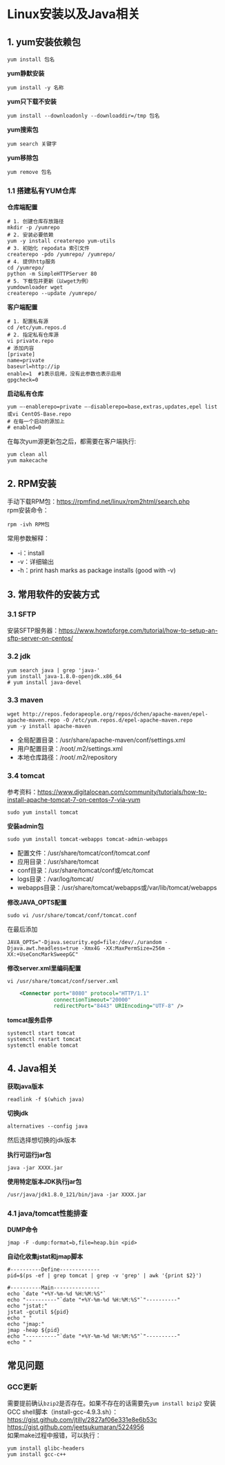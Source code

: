 # Linux安装以及Java相关
## 1. yum安装依赖包
```
yum install 包名
```
**yum静默安装**  
```
yum install -y 名称
```
**yum只下载不安装**  
```
yum install --downloadonly --downloaddir=/tmp 包名
```
**yum搜索包**  
```
yum search 关键字
```
**yum移除包**  
```
yum remove 包名
```

### 1.1 搭建私有YUM仓库
**仓库端配置**  
```
# 1. 创建仓库存放路径
mkdir -p /yumrepo
# 2. 安装必要依赖
yum -y install createrepo yum-utils
# 3. 初始化 repodata 索引文件
createrepo -pdo /yumrepo/ /yumrepo/
# 4. 提供http服务
cd /yumrepo/
python -m SimpleHTTPServer 80
# 5. 下载包并更新（以wget为例）
yumdownloader wget
createrepo --update /yumrepo/
```

**客户端配置**  
```
# 1. 配置私有源
cd /etc/yum.repos.d
# 2. 指定私有仓库源
vi private.repo
# 添加内容
[private]
name=private
baseurl=http://ip
enable=1  #1表示启用，没有此参数也表示启用
gpgcheck=0
```

**启动私有仓库**  
```
yum –-enablerepo=private –-disablerepo=base,extras,updates,epel list
或vi CentOS-Base.repo
# 在每一个启动的源加上
# enabled=0
```
在每次yum源更新包之后，都需要在客户端执行:  
```
yum clean all
yum makecache
```

## 2. RPM安装
手动下载RPM包：https://rpmfind.net/linux/rpm2html/search.php  
rpm安装命令：  
```
rpm -ivh RPM包
```
常用参数解释：  
- -i：install
- -v：详细输出
- -h：print hash marks as package installs (good with -v)

## 3. 常用软件的安装方式
### 3.1 SFTP
安装SFTP服务器：https://www.howtoforge.com/tutorial/how-to-setup-an-sftp-server-on-centos/  

### 3.2 jdk
```
yum search java | grep 'java-'
yum install java-1.8.0-openjdk.x86_64
# yum install java-devel
```

### 3.3 maven
```
wget http://repos.fedorapeople.org/repos/dchen/apache-maven/epel-apache-maven.repo -O /etc/yum.repos.d/epel-apache-maven.repo
yum -y install apache-maven
```
- 全局配置目录：/usr/share/apache-maven/conf/settings.xml
- 用户配置目录：/root/.m2/settings.xml
- 本地仓库路径：/root/.m2/repository

### 3.4 tomcat
参考资料：https://www.digitalocean.com/community/tutorials/how-to-install-apache-tomcat-7-on-centos-7-via-yum  
```
sudo yum install tomcat
```
**安装admin包**  
```
sudo yum install tomcat-webapps tomcat-admin-webapps
```
- 配置文件：/usr/share/tomcat/conf/tomcat.conf
- 应用目录：/usr/share/tomcat
- conf目录：/usr/share/tomcat/conf或/etc/tomcat
- logs目录：/var/log/tomcat/
- webapps目录：/usr/share/tomcat/webapps或/var/lib/tomcat/webapps

**修改JAVA_OPTS配置**  
```
sudo vi /usr/share/tomcat/conf/tomcat.conf
```
在最后添加
```
JAVA_OPTS="-Djava.security.egd=file:/dev/./urandom -Djava.awt.headless=true -Xmx4G -XX:MaxPermSize=256m -XX:+UseConcMarkSweepGC"
```

**修改server.xml里编码配置**  
```
vi /usr/share/tomcat/conf/server.xml
```
```xml
    <Connector port="8080" protocol="HTTP/1.1"
               connectionTimeout="20000"
               redirectPort="8443" URIEncoding="UTF-8" />
```

**tomcat服务启停**  
```
systemctl start tomcat
systemctl restart tomcat
systemctl enable tomcat
```

## 4. Java相关
**获取java版本**  
```
readlink -f $(which java)
```

**切换jdk**  
```
alternatives --config java
```
然后选择想切换的jdk版本  

**执行可运行jar包**  
```
java -jar XXXX.jar
```
**使用特定版本JDK执行jar包**  
```
/usr/java/jdk1.8.0_121/bin/java -jar XXXX.jar
```

### 4.1 java/tomcat性能排查
**DUMP命令**  
```shell
jmap -F -dump:format=b,file=heap.bin <pid>
```

**自动化收集jstat和jmap脚本**  
```shell
#----------Define-------------
pid=$(ps -ef | grep tomcat | grep -v 'grep' | awk '{print $2}')

#----------Main---------------
echo `date "+%Y-%m-%d %H:%M:%S"`
echo "----------"`date "+%Y-%m-%d %H:%M:%S"`"----------"
echo "jstat:"
jstat -gcutil ${pid}
echo " "
echo "jmap:"
jmap -heap ${pid}
echo "----------"`date "+%Y-%m-%d %H:%M:%S"`"----------"
echo " "
```

## 常见问题
### GCC更新
需要提前确认`bzip2`是否存在。如果不存在的话需要先`yum install bzip2`
安装GCC shell脚本（install-gcc-4.9.3.sh）：  
https://gist.github.com/jtilly/2827af06e331e8e6b53c  
https://gist.github.com/jeetsukumaran/5224956  
如果make过程中报错，可以执行：  
```
yum install glibc-headers
yum install gcc-c++
```